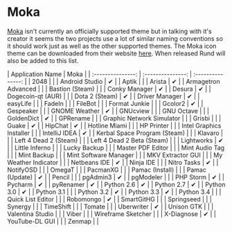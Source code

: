 Moka
================

[Moka](http://mokaproject.com/) isn't currently an officially supported theme but in talking with it's creator it seems the two projects use a lot of similar naming conventions so it should work just as well as the other supported themes. The Moka icon theme can be downloaded from their website [here](http://mokaproject.com/moka-icon-theme/). When released Rund will also be added to this list. 

| Application Name | Moka |
| :---------------: | :---------------: | :---------------: |
| 2048 |   |
| Android Studio | ✔ |
| Aptik |   |
| Arista | ✔ |
| Armagetron Advanced |   |
| Bastion (Steam) |   |
| Conky Manager | ✔ |
| Desura | ✔ |
| Dogecoin-qt (AUR) |   |
| Dota 2 (Steam) | ✔ |
| Driver Manager | ✔ |
| easyLife |   |
| FadeIn |   |
| FileBot |   |
| Format Junkie |   |
| Gcolor2 | ✔ |
| Gespeaker |   |
| GNOME Weather | ✔ |
| GNUcview |   |
| GNU Octave |   |
| GoldenDict | ✔ |
| GPRename |   |
| Graphic Network Simulator |   |
| Grisbi |   |
| Guake | ✔ |
| HipChat | ✔ |
| Hotline Miami |   |
| HP Printer |   |
| Intel Graphics Installer |   |
| IntelliJ IDEA | ✔ |
| Kerbal Space Program (Steam) |   |
| Klavaro |   |
| Left 4 Dead 2 (Steam) |   |
| Left 4 Dead 2 Beta (Steam) |   |
| Lightworks | ✔ |
| Little Inferno |   |
| Lucky Backup |   |
| Master PDF Editor |   |
| Mint Audio Tag |   |
| Mint Backup |   |
| Mint Software Manager |   |
| MKV Extractor GUI |   |
| My Weather Indicator |   |
| Netbeans IDE | ✔ |
| Ninja IDE |   |
| Nitro Tasks | ✔ |
| NotifyOSD |   |
| OmegaT |   |
| PacmanXG |   |
| Pamac (Install) |   |
| Pamac (Update) | ✔ |
| Pencil |   |
| pgAdmin3 | ✔ |
| pgModeler |   |
| PHP Storm | ✔ |
| Pycharm | ✔ |
| pyRenamer | ✔ |
| Python 2.6 | ✔ |
| Python 2.7 | ✔ |
| Python 3.0 | ✔ |
| Python 3.1 |   |
| Python 3.2 | ✔ |
| Python 3.3 | ✔ |
| Python 3.4 |   |
| Quick List Editor |   |
| Robomongo | ✔ |
| SmartGitHG |   |
| Springseed |   |
| Synergy |   |
| TimeShift |   |
| Tomate |   |
| Uberwriter | ✔ |
| Unison GTK |   |
| Valentina Studio |   |
| Viber |   |
| Wireframe Sketcher |   |
| X-Diagnose | ✔ |
| YouTube-DL GUI |   |
| Zenmap |   |